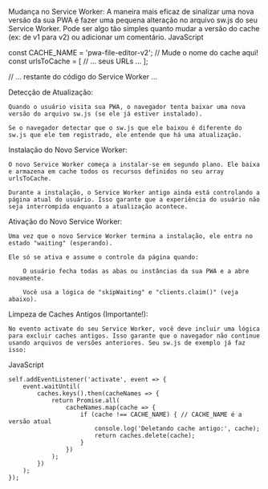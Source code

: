 Mudança no Service Worker: A maneira mais eficaz de sinalizar uma nova versão da sua PWA é fazer uma pequena alteração no arquivo sw.js do seu Service Worker. Pode ser algo tão simples quanto mudar a versão do cache (ex: de v1 para v2) ou adicionar um comentário.
JavaScript

const CACHE_NAME = 'pwa-file-editor-v2'; // Mude o nome do cache aqui!
const urlsToCache = [
    // ... seus URLs ...
];

// ... restante do código do Service Worker ...

Detecção de Atualização:

    Quando o usuário visita sua PWA, o navegador tenta baixar uma nova versão do arquivo sw.js (se ele já estiver instalado).

    Se o navegador detectar que o sw.js que ele baixou é diferente do sw.js que ele tem registrado, ele entende que há uma atualização.

Instalação do Novo Service Worker:

    O novo Service Worker começa a instalar-se em segundo plano. Ele baixa e armazena em cache todos os recursos definidos no seu array urlsToCache.

    Durante a instalação, o Service Worker antigo ainda está controlando a página atual do usuário. Isso garante que a experiência do usuário não seja interrompida enquanto a atualização acontece.

Ativação do Novo Service Worker:

    Uma vez que o novo Service Worker termina a instalação, ele entra no estado "waiting" (esperando).

    Ele só se ativa e assume o controle da página quando:

        O usuário fecha todas as abas ou instâncias da sua PWA e a abre novamente.

        Você usa a lógica de "skipWaiting" e "clients.claim()" (veja abaixo).

Limpeza de Caches Antigos (Importante!):

    No evento activate do seu Service Worker, você deve incluir uma lógica para excluir caches antigos. Isso garante que o navegador não continue usando arquivos de versões anteriores. Seu sw.js de exemplo já faz isso:

JavaScript

    self.addEventListener('activate', event => {
        event.waitUntil(
            caches.keys().then(cacheNames => {
                return Promise.all(
                    cacheNames.map(cache => {
                        if (cache !== CACHE_NAME) { // CACHE_NAME é a versão atual
                            console.log('Deletando cache antigo:', cache);
                            return caches.delete(cache);
                        }
                    })
                );
            })
        );
    });

